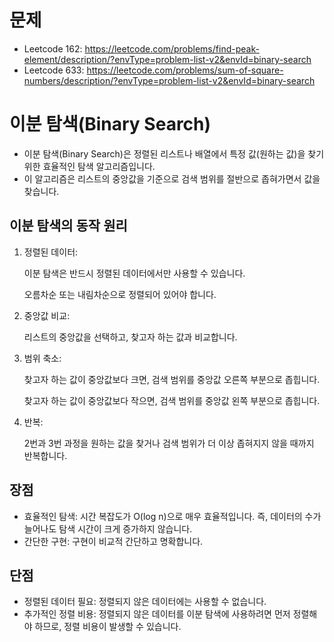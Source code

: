 # 문제
* Leetcode 162: https://leetcode.com/problems/find-peak-element/description/?envType=problem-list-v2&envId=binary-search
* Leetcode 633: https://leetcode.com/problems/sum-of-square-numbers/description/?envType=problem-list-v2&envId=binary-search

# 이분 탐색(Binary Search)
- 이분 탐색(Binary Search)은 정렬된 리스트나 배열에서 특정 값(원하는 값)을 찾기 위한 효율적인 탐색 알고리즘입니다. 
- 이 알고리즘은 리스트의 중앙값을 기준으로 검색 범위를 절반으로 좁혀가면서 값을 찾습니다.

## 이분 탐색의 동작 원리
1. 정렬된 데이터:
   
   이분 탐색은 반드시 정렬된 데이터에서만 사용할 수 있습니다. 
   
   오름차순 또는 내림차순으로 정렬되어 있어야 합니다.
2. 중앙값 비교:
   
   리스트의 중앙값을 선택하고, 찾고자 하는 값과 비교합니다.
3. 범위 축소:
   
   찾고자 하는 값이 중앙값보다 크면, 검색 범위를 중앙값 오른쪽 부분으로 좁힙니다.
   
   찾고자 하는 값이 중앙값보다 작으면, 검색 범위를 중앙값 왼쪽 부분으로 좁힙니다.
4. 반복:
   
   2번과 3번 과정을 원하는 값을 찾거나 검색 범위가 더 이상 좁혀지지 않을 때까지 반복합니다.

## 장점
- 효율적인 탐색: 시간 복잡도가 O(log n)으로 매우 효율적입니다. 즉, 데이터의 수가 늘어나도 탐색 시간이 크게 증가하지 않습니다.
- 간단한 구현: 구현이 비교적 간단하고 명확합니다.
## 단점
- 정렬된 데이터 필요: 정렬되지 않은 데이터에는 사용할 수 없습니다.
- 추가적인 정렬 비용: 정렬되지 않은 데이터를 이분 탐색에 사용하려면 먼저 정렬해야 하므로, 정렬 비용이 발생할 수 있습니다.